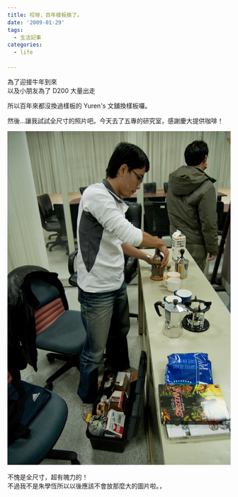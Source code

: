 ```yaml
---
title: 哎呀，百年樣板換了。
date: '2009-01-29'
tags:
  - 生活記事
categories:
  - life

---
```

為了迎接牛年到來  
以及小朋友為了 D200 大量出走  
  
所以百年來都沒換過樣板的 Yuren's 文舖換樣板囉。  
  
然後…讓我試試全尺寸的照片吧。今天去了五專的研究室，感謝慶大提供咖啡！  
  
[![回到研究室煮咖啡](images/0.jpg)](http://www.flickr.com/photos/yurenju/3234006440/ "Flickr 上 yurenju 的 回到研究室煮咖啡")  
  
不愧是全尺寸，超有魄力的！  
不過我不是朱學恆所以以後應該不會放那麼大的圖片啦。，